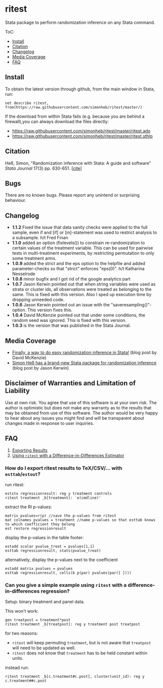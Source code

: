 # ritest
Stata package to perform randomization inference on any Stata command.

ToC:
 - [Install](#install) 
 - [Citation](#citation)
 - [Changelog](#changelog)
 - [Media Coverage](#media-coverage)
 - [FAQ](#faq)


## Install
To obtain the latest version through github, from the main window in Stata, run:
```
net describe ritest, from(https://raw.githubusercontent.com/simonheb/ritest/master/)
```
If the download from within Stata fails (e.g. because you are behind a firewall),you can always download the files directly: 
 - https://raw.githubusercontent.com/simonheb/ritest/master/ritest.ado
 - https://raw.githubusercontent.com/simonheb/ritest/master/ritest.sthlp

## Citation
Heß, Simon, "Randomization inference with Stata: A guide and software" *Stata Journal* 17(3) pp. 630-651. [[cite](https://raw.githubusercontent.com/simonheb/ritest/master/ritest.bib)]

## Bugs
There are no known bugs. Please report any unintend or surprising behaviour. 

## Changelog
 - **1.1.2** Fixed the issue that data sanity checks were applied to the full sample, even if and [if] or [in]-statement was used to restrict analysis to a subsample. h/t Fred Finan
 - **1.1.0** added an option (fixlevels()) to constrain re-randomization to certain values of the treatment variable. This can be used for pairwise tests in multi-treatment experiments, by  restricting permutation to only some treatment arms. 
 - **1.0.9** added the strict and the eps option to the helpfile and added parameter-checks so that "strict" enforces "eps(0)". h/t Katharina Nesselrode
 - **1.0.8** minor bugfix and I got rid of the google analytics part
 - **1.0.7** Jason Kerwin pointed out that when string variables were used as strata or cluster ids, all observations were treated as belonging to the same. This is fixed with this version. Also I sped up execution time by dropping unneeded code.
 - **1.0.6** Jason Kerwin pointed out an issue with the "saveresampling()"-option. This version fixes this.
 - **1.0.4** David McKenzie pointed out that under some conditions, the random seed was ignored. This is fixed with this version.
 - **1.0.3** is the version that was published in the Stata Journal.

## Media Coverage
 - [Finally, a way to do easy randomization inference in Stata!](http://blogs.worldbank.org/impactevaluations/finally-way-do-easy-randomization-inference-stata) (blog post by David McKenzie)
 - [Simon Heß has a brand-new Stata package for randomization inference](https://jasonkerwin.com/nonparibus/2017/09/27/simon-hes-brand-new-stata-package-randomization-inference/) (blog post by Jason Kerwin)

## Disclaimer of Warranties and Limitation of Liability
Use at own risk. You agree that use of this software is at your own risk. The author is optimistic but does not make any warranty as to the results that may be obtained from use of this software. The author would be very happy to hear about any issues you might find and will be transparent about changes made in response to user inquiries.


## FAQ
1. [Exporting Results](#esttab)
2. [Using `ritest` with a Difference-in-Differences Estimator](#did)

### <a name="esttab"></a>How do I export ritest results to TeX/CSV/... with `esttab`/`estout`? 
run ritest:
```
eststo regressionresult: reg y treatment controls 
ritest treatment _b[treatment]: `e(cmdline)'
```
extract the RI p-values:
```
matrix pvalues=r(p) //save the p-values from ritest
mat colnames pvalues = treatment //name p-values so that esttab knows to which coefficient they belong 
est restore regressionresult        
```
display the p-values in the table footer:
```
estadd scalar pvalue_treat = pvalues[1,1]
esttab regressionresult, stats(pvalue_treat)
```
alternatively, display the p-values next to the coefficient 
```
estadd matrix pvalues = pvalues
esttab regressionresult, cells(b p(par) pvalues(par([ ])))
```

### <a name="did"></a>Can you give a simple example using `ritest` with a difference-in-differences regression?
Setup: binary treatment and panel data.

This won't  work:
```
gen treatpost = treatment*post
ritest treatment _b[treatpost]: reg y treatment post treatpost
```
for two reasons:
 - `ritest` will keep permuting `treatment`, but is not aware that  `treatpost` will need to be updated as well.
 - `ritest` does not know that `treatment` has to be held constant within units.
 
instead run:
```
ritest treatment _b[c.treatment#c.post], cluster(unit_id): reg y c.treatment##c.post
```
